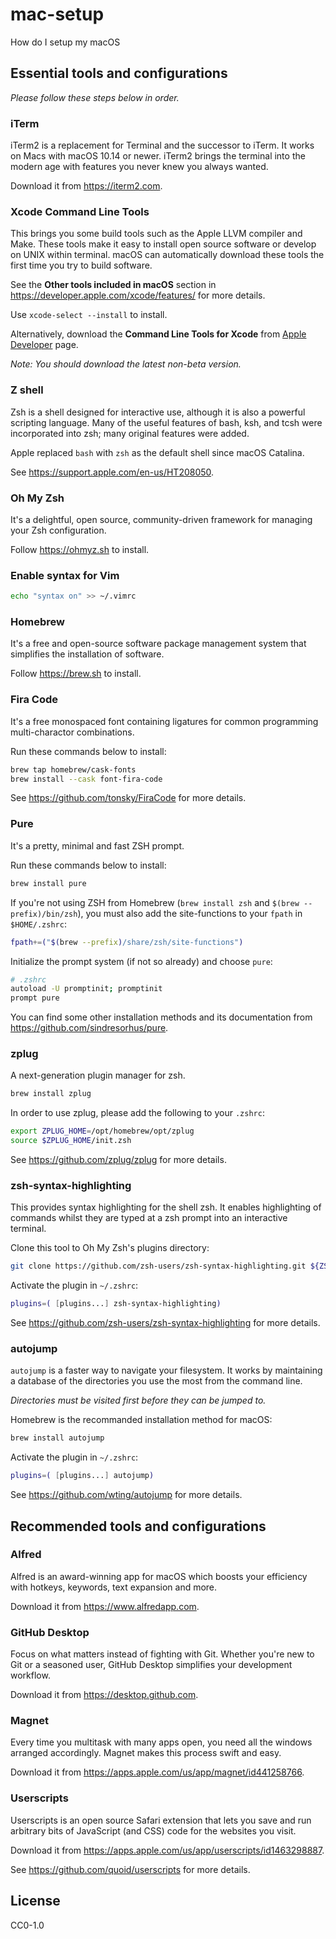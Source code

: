 # mac-setup

How do I setup my macOS

## Essential tools and configurations

_Please follow these steps below in order._

### iTerm

iTerm2 is a replacement for Terminal and the successor to iTerm. It works on Macs with macOS 10.14 or newer. iTerm2 brings the terminal into the modern age with features you never knew you always wanted.

Download it from https://iterm2.com.

### Xcode Command Line Tools

This brings you some build tools such as the Apple LLVM compiler and Make. These tools make it easy to install open source software or develop on UNIX within terminal. macOS can automatically download these tools the first time you try to build software.

See the **Other tools included in macOS** section in https://developer.apple.com/xcode/features/ for more details.

Use `xcode-select --install` to install.

Alternatively, download the **Command Line Tools for Xcode** from [Apple Developer](https://developer.apple.com/download/all/) page.

_Note: You should download the latest non-beta version._

### Z shell

Zsh is a shell designed for interactive use, although it is also a powerful scripting language. Many of the useful features of bash, ksh, and tcsh were incorporated into zsh; many original features were added.

Apple replaced `bash` with `zsh` as the default shell since macOS Catalina.

See https://support.apple.com/en-us/HT208050.

### Oh My Zsh

It's a delightful, open source, community-driven framework for managing your Zsh configuration.

Follow https://ohmyz.sh to install.

### Enable syntax for Vim

```sh
echo "syntax on" >> ~/.vimrc
```

### Homebrew

It's a free and open-source software package management system that simplifies the installation of software.

Follow https://brew.sh to install.

### Fira Code

It's a free monospaced font containing ligatures for common programming multi-charactor combinations.

Run these commands below to install:

```sh
brew tap homebrew/cask-fonts
brew install --cask font-fira-code
```

See https://github.com/tonsky/FiraCode for more details.

### Pure

It's a pretty, minimal and fast ZSH prompt.

Run these commands below to install:

```sh
brew install pure
```

If you're not using ZSH from Homebrew (`brew install zsh` and `$(brew --prefix)/bin/zsh`), you must also add the site-functions to your `fpath` in `$HOME/.zshrc`:

```sh
fpath+=("$(brew --prefix)/share/zsh/site-functions")
```

Initialize the prompt system (if not so already) and choose `pure`:

```sh
# .zshrc
autoload -U promptinit; promptinit
prompt pure
```

You can find some other installation methods and its documentation from https://github.com/sindresorhus/pure.
### zplug

A next-generation plugin manager for zsh.

```sh
brew install zplug
```

In order to use zplug, please add the following to your `.zshrc`:

```sh
export ZPLUG_HOME=/opt/homebrew/opt/zplug
source $ZPLUG_HOME/init.zsh
```

See https://github.com/zplug/zplug for more details.

### zsh-syntax-highlighting

This provides syntax highlighting for the shell zsh. It enables highlighting of commands whilst they are typed at a zsh prompt into an interactive terminal.

Clone this tool to Oh My Zsh's plugins directory:

```sh
git clone https://github.com/zsh-users/zsh-syntax-highlighting.git ${ZSH_CUSTOM:-~/.oh-my-zsh/custom}/plugins/zsh-syntax-highlighting
```

Activate the plugin in `~/.zshrc`:

```sh
plugins=( [plugins...] zsh-syntax-highlighting)
```

See https://github.com/zsh-users/zsh-syntax-highlighting for more details.

### autojump

`autojump` is a faster way to navigate your filesystem. It works by maintaining a database of the directories you use the most from the command line.

_Directories must be visited first before they can be jumped to._

Homebrew is the recommanded installation method for macOS:

```sh
brew install autojump
```

Activate the plugin in `~/.zshrc`:

```sh
plugins=( [plugins...] autojump)
```

See https://github.com/wting/autojump for more details.

## Recommended tools and configurations

### Alfred

Alfred is an award-winning app for macOS which boosts your efficiency with hotkeys, keywords, text expansion and more.

Download it from https://www.alfredapp.com.

### GitHub Desktop

Focus on what matters instead of fighting with Git. Whether you're new to Git or a seasoned user, GitHub Desktop simplifies your development workflow.

Download it from https://desktop.github.com.

### Magnet

Every time you multitask with many apps open, you need all the windows arranged accordingly. Magnet makes this process swift and easy.

Download it from https://apps.apple.com/us/app/magnet/id441258766.

### Userscripts

Userscripts is an open source Safari extension that lets you save and run arbitrary bits of JavaScript (and CSS) code for the websites you visit.

Download it from https://apps.apple.com/us/app/userscripts/id1463298887.

See https://github.com/quoid/userscripts for more details.

## License

CC0-1.0
